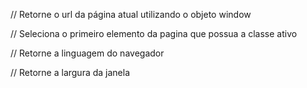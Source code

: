 // Retorne o url da página atual utilizando o objeto window

// Seleciona o primeiro elemento da pagina que possua a classe ativo

// Retorne a linguagem do navegador

// Retorne a largura da janela
